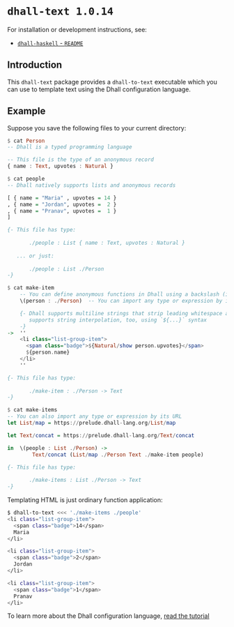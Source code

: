 # `dhall-text 1.0.14`

For installation or development instructions, see:

* [`dhall-haskell` - `README`](https://github.com/dhall-lang/dhall-haskell/blob/master/README.md)

## Introduction

This `dhall-text` package provides a `dhall-to-text` executable which you can
use to template text using the Dhall configuration language.

## Example

Suppose you save the following files to your current directory:

```haskell
$ cat Person
-- Dhall is a typed programming language

-- This file is the type of an anonymous record
{ name : Text, upvotes : Natural }
```

```haskell
$ cat people
-- Dhall natively supports lists and anonymous records

[ { name = "Maria" , upvotes = 14 }
, { name = "Jordan", upvotes =  2 }
, { name = "Pranav", upvotes =  1 }
]

{- This file has type:
  
       ./people : List { name : Text, upvotes : Natural }
  
   ... or just:
  
       ./people : List ./Person
-}
```

```haskell
$ cat make-item
    -- You can define anonymous functions in Dhall using a backslash (i.e. `\`)
    \(person : ./Person)  -- You can import any type or expression by its path

    {- Dhall supports multiline strings that strip leading whitespace and Dhall
       supports string interpolation, too, using `${...}` syntax
    -}
->  ''
    <li class="list-group-item">
      <span class="badge">${Natural/show person.upvotes}</span>
      ${person.name}
    </li>
    ''

{- This file has type:
  
       ./make-item : ./Person -> Text
-}
```

```haskell
$ cat make-items
-- You can also import any type or expression by its URL
let List/map = https://prelude.dhall-lang.org/List/map

let Text/concat = https://prelude.dhall-lang.org/Text/concat

in  \(people : List ./Person) ->
        Text/concat (List/map ./Person Text ./make-item people)

{- This file has type:
  
       ./make-items : List ./Person -> Text
-}
```

Templating HTML is just ordinary function application:

```bash
$ dhall-to-text <<< './make-items ./people'
<li class="list-group-item">
  <span class="badge">14</span>
  Maria
</li>

<li class="list-group-item">
  <span class="badge">2</span>
  Jordan
</li>

<li class="list-group-item">
  <span class="badge">1</span>
  Pranav
</li>

```

To learn more about the Dhall configuration language,
[read the tutorial](https://hackage.haskell.org/package/dhall/docs/Dhall-Tutorial.html)
